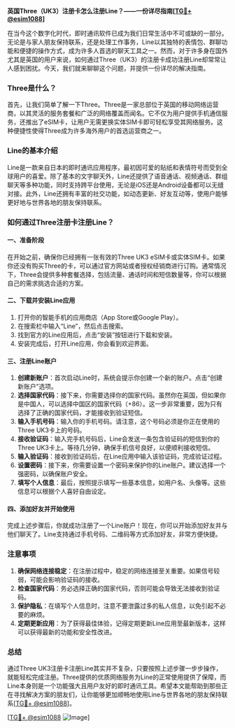 **英国Three（UK3）注册卡怎么注册Line？——一份详尽指南[[TG💪+ @esim1088](https://t.me/s/esim1088)]**

在当今这个数字化时代，即时通讯软件已成为我们日常生活中不可或缺的一部分。无论是与家人朋友保持联系，还是处理工作事务，Line以其独特的表情包、群聊功能和便捷的操作方式，成为许多人首选的聊天工具之一。然而，对于许多身在国外尤其是英国的用户来说，如何通过Three（UK3）的注册卡成功注册Line却常常让人感到困扰。今天，我们就来聊聊这个问题，并提供一份详尽的解决指南。

### Three是什么？

首先，让我们简单了解一下Three。Three是一家总部位于英国的移动网络运营商，以其灵活的服务套餐和广泛的网络覆盖而闻名。它不仅为用户提供手机通信服务，还推出了eSIM卡，让用户无需更换实体SIM卡即可轻松享受其网络服务。这种便捷性使得Three成为许多海外用户的首选运营商之一。

### Line的基本介绍

Line是一款来自日本的即时通讯应用程序，最初因可爱的贴纸和表情符号而受到全球用户的喜爱。除了基本的文字聊天外，Line还提供了语音通话、视频通话、群组聊天等多种功能，同时支持跨平台使用，无论是iOS还是Android设备都可以无缝对接。此外，Line还拥有丰富的社交功能，如动态更新、好友互动等，使用户能够更好地与世界各地的朋友保持联系。

### 如何通过Three注册卡注册Line？

#### 一、准备阶段

在开始之前，确保你已经拥有一张有效的Three UK3 eSIM卡或实体SIM卡。如果你还没有购买Three的卡，可以通过官方网站或者授权经销商进行订购。通常情况下，Three会提供多种套餐选择，包括流量、通话时间和短信数量等，你可以根据自己的需求挑选合适的方案。

#### 二、下载并安装Line应用

1. 打开你的智能手机的应用商店（App Store或Google Play）。
2. 在搜索栏中输入“Line”，然后点击搜索。
3. 找到官方的Line应用后，点击“安装”按钮进行下载和安装。
4. 安装完成后，打开Line应用，你会看到欢迎界面。

#### 三、注册Line账户

1. **创建新账户**：首次启动Line时，系统会提示你创建一个新的账户。点击“创建新账户”选项。
2. **选择国家代码**：接下来，你需要选择你的国家代码。虽然你在英国，但如果你是中国人，可以选择中国区的国家代码（+86）。这一步非常重要，因为只有选择了正确的国家代码，才能接收到验证短信。
3. **输入手机号码**：输入你的手机号码。请注意，这个号码必须是你正在使用的Three UK3卡上的号码。
4. **接收验证码**：输入完手机号码后，Line会发送一条包含验证码的短信到你的Three UK3卡上。等待几分钟，确保手机信号良好，以便顺利接收短信。
5. **输入验证码**：接收到验证码后，在Line应用中输入该验证码，完成验证过程。
6. **设置密码**：接下来，你需要设置一个密码来保护你的Line账户。建议选择一个强密码，以确保账户安全。
7. **填写个人信息**：最后，按照提示填写一些基本信息，如用户名、头像等。这些信息可以根据个人喜好自由设定。

#### 四、添加好友并开始使用

完成上述步骤后，你就成功注册了一个Line账户！现在，你可以开始添加好友并与他们聊天了。Line支持通过手机号码、二维码等方式添加好友，非常方便快捷。

### 注意事项

1. **确保网络连接稳定**：在注册过程中，稳定的网络连接至关重要。如果信号较弱，可能会影响验证码的接收。
2. **检查国家代码**：务必选择正确的国家代码，否则可能会导致无法接收到验证码。
3. **保护隐私**：在填写个人信息时，注意不要泄露过多的私人信息，以免引起不必要的麻烦。
4. **定期更新应用**：为了获得最佳体验，记得定期更新Line应用至最新版本，这样可以获得最新的功能和安全性改进。

### 总结

通过Three UK3注册卡注册Line其实并不复杂，只要按照上述步骤一步步操作，就能轻松完成注册。Three提供的优质网络服务为Line的正常使用提供了保障，而Line本身则是一个功能强大且用户友好的即时通讯工具。希望本文能帮助到那些正在寻找解决方案的朋友们，让你能够更加顺畅地使用Line与世界各地的朋友保持联系[[TG💪+ @esim1088](https://t.me/s/esim1088)]。

[[TG💪+ @esim1088](https://t.me/s/esim1088) ![Image](https://i.postimg.cc/4NQfJmqS/Snipaste-2025-05-13-00-14-12.png)]